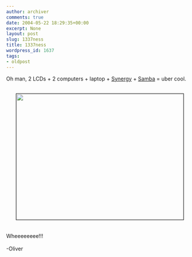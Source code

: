 ```yaml
---
author: archiver
comments: true
date: 2004-05-22 18:29:35+00:00
excerpt: None
layout: post
slug: 1337ness
title: 1337ness
wordpress_id: 1637
tags:
- oldpost
---
```


Oh man, 2 LCDs + 2 computers + laptop + <a href="http://synergy2.sf.net">Synergy</a> + <a href="http://www.samba.org">Samba</a> = uber cool.<br /><br /><center><img src="http://www.oliverweb.com/stuff/monkeytiddle.jpg" width=450 height=338 border=1></center><br /><br />Wheeeeeeee!!!<br /><br />-Oliver